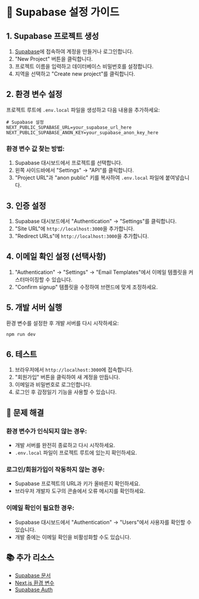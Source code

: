 # 🔐 Supabase 설정 가이드

## 1. Supabase 프로젝트 생성

1. [Supabase](https://supabase.com)에 접속하여 계정을 만들거나 로그인합니다.
2. "New Project" 버튼을 클릭합니다.
3. 프로젝트 이름을 입력하고 데이터베이스 비밀번호를 설정합니다.
4. 지역을 선택하고 "Create new project"를 클릭합니다.

## 2. 환경 변수 설정

프로젝트 루트에 `.env.local` 파일을 생성하고 다음 내용을 추가하세요:

```env
# Supabase 설정
NEXT_PUBLIC_SUPABASE_URL=your_supabase_url_here
NEXT_PUBLIC_SUPABASE_ANON_KEY=your_supabase_anon_key_here
```

### 환경 변수 값 찾는 방법:

1. Supabase 대시보드에서 프로젝트를 선택합니다.
2. 왼쪽 사이드바에서 "Settings" → "API"를 클릭합니다.
3. "Project URL"과 "anon public" 키를 복사하여 `.env.local` 파일에 붙여넣습니다.

## 3. 인증 설정

1. Supabase 대시보드에서 "Authentication" → "Settings"를 클릭합니다.
2. "Site URL"에 `http://localhost:3000`을 추가합니다.
3. "Redirect URLs"에 `http://localhost:3000`을 추가합니다.

## 4. 이메일 확인 설정 (선택사항)

1. "Authentication" → "Settings" → "Email Templates"에서 이메일 템플릿을 커스터마이징할 수 있습니다.
2. "Confirm signup" 템플릿을 수정하여 브랜드에 맞게 조정하세요.

## 5. 개발 서버 실행

환경 변수를 설정한 후 개발 서버를 다시 시작하세요:

```bash
npm run dev
```

## 6. 테스트

1. 브라우저에서 `http://localhost:3000`에 접속합니다.
2. "회원가입" 버튼을 클릭하여 새 계정을 만듭니다.
3. 이메일과 비밀번호로 로그인합니다.
4. 로그인 후 감정일기 기능을 사용할 수 있습니다.

## 🔧 문제 해결

### 환경 변수가 인식되지 않는 경우:
- 개발 서버를 완전히 종료하고 다시 시작하세요.
- `.env.local` 파일이 프로젝트 루트에 있는지 확인하세요.

### 로그인/회원가입이 작동하지 않는 경우:
- Supabase 프로젝트의 URL과 키가 올바른지 확인하세요.
- 브라우저 개발자 도구의 콘솔에서 오류 메시지를 확인하세요.

### 이메일 확인이 필요한 경우:
- Supabase 대시보드에서 "Authentication" → "Users"에서 사용자를 확인할 수 있습니다.
- 개발 중에는 이메일 확인을 비활성화할 수도 있습니다.

## 📚 추가 리소스

- [Supabase 문서](https://supabase.com/docs)
- [Next.js 환경 변수](https://nextjs.org/docs/basic-features/environment-variables)
- [Supabase Auth](https://supabase.com/docs/guides/auth) 